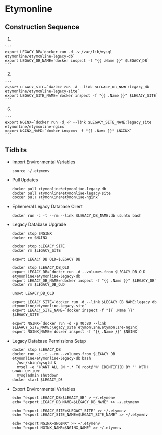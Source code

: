 # Etymonline

## Construction Sequence

1. 

    ```
    export LEGACY_DB=`docker run -d -v /var/lib/mysql etymonline/etymonline-legacy-db`
    export LEGACY_DB_NAME=`docker inspect -f "{{ .Name }}" $LEGACY_DB`
    ```

2. 

    ```
    export LEGACY_SITE=`docker run -d --link $LEGACY_DB_NAME:legacy_db etymonline/etymonline-legacy-site`
    export LEGACY_SITE_NAME=`docker inspect -f "{{ .Name }}" $LEGACY_SITE`
    ```

5. 

    ```
    export NGINX=`docker run -d -P --link $LEGACY_SITE_NAME:legacy_site etymonline/etymonline-nginx`
    export NGINX_NAME=`docker inspect -f "{{ .Name }}" $NGINX`
    ```

## Tidbits

* Import Environmental Variables

    ```
    source ~/.etymenv
    ```

* Pull Updates

    ```
    docker pull etymonline/etymonline-legacy-db
    docker pull etymonline/etymonline-legacy-site
    docker pull etymonline/etymonline-nginx
    ```

* Ephemeral Legacy Database Client

    ```
    docker run -i -t --rm --link $LEGACY_DB_NAME:db ubuntu bash
    ```

* Legacy Database Upgrade

    ```
    docker stop $NGINX
    docker rm $NGINX
    ```

    ```
    docker stop $LEGACY_SITE
    docker rm $LEGACY_SITE
    ```

    ```
    export LEGACY_DB_OLD=$LEGACY_DB
    
    docker stop $LEGACY_DB_OLD
    export LEGACY_DB=`docker run -d --volumes-from $LEGACY_DB_OLD etymonline/etymonline-legacy-db`
    export LEGACY_DB_NAME=`docker inspect -f "{{ .Name }}" $LEGACY_DB`
    docker rm $LEGACY_DB_OLD

    unset LEGACY_DB_OLD
    ```

    ```
    export LEGACY_SITE=`docker run -d --link $LEGACY_DB_NAME:legacy_db etymonline/etymonline-legacy-site`
    export LEGACY_SITE_NAME=`docker inspect -f "{{ .Name }}" $LEGACY_SITE`
    ```

    ```
    export NGINX=`docker run -d -p 80:80 --link $LEGACY_SITE_NAME:legacy_site etymonline/etymonline-nginx`
    export NGINX_NAME=`docker inspect -f "{{ .Name }}" $NGINX`
    ```

* Legacy Database Permissions Setup

    ```
    docker stop $LEGACY_DB
    docker run -i -t --rm --volumes-from $LEGACY_DB etymonline/etymonline-legacy-db bash
      /usr/sbin/mysqld &
      mysql -e "GRANT ALL ON *.* TO root@'%' IDENTIFIED BY '' WITH GRANT OPTION"
      mysqladmin shutdown
    docker start $LEGACY_DB
    ```

* Export Environmental Variables

    ```
    echo "export LEGACY_DB=$LEGACY_DB" > ~/.etymenv
    echo "export LEGACY_DB_NAME=$LEGACY_DB_NAME" >> ~/.etymenv

    echo "export LEGACY_SITE=$LEGACY_SITE" >> ~/.etymenv
    echo "export LEGACY_SITE_NAME=$LEGACY_SITE_NAME" >> ~/.etymenv

    echo "export NGINX=$NGINX" >> ~/.etymenv
    echo "export NGINX_NAME=$NGINX_NAME" >> ~/.etymenv
    ```
